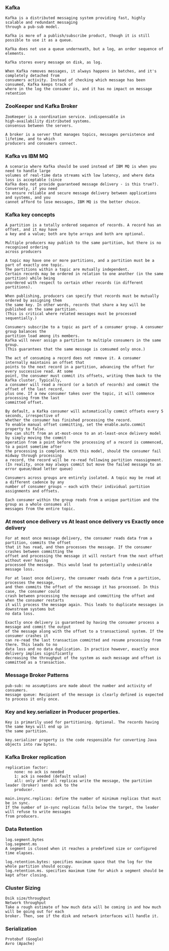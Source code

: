 ### Kafka
    Kafka is a distributed messaging system providing fast, highly scalable and redundant messaging 
    through a pub-sub model.
 
    Kafka is more of a publish/subscribe product, though it is still possible to use it as a queue.
    
    Kafka does not use a queue underneath, but a log, an order sequence of elements.
    
    Kafka stores every message on disk, as log.
    
    When Kafka removes messages, it always happens in batches, and it's completely detached from 
    consumers activity. Instead of checking which message has been consumed, Kafka keeps track of 
    where in the log the consumer is, and it has no impact on message retention
### ZooKeeper snd Kafka Broker
    ZooKeeper is a coordination service. indispensable in high‑availability distributed systems. 
    consensus between the servers.
    
    A broker is a server that manages topics, messages persistence and lifetime, and to which 
    producers and consumers connect.
    
### Kafka vs IBM MQ
    A scenario where Kafka should be used instead of IBM MQ is when you need to handle large 
    volumes of real-time data streams with low latency, and where data loss is acceptable (since 
    Kafka does not provide guaranteed message delivery - is this true?). Conversely, if you need 
    to ensure reliable and secure message delivery between applications and systems, and you 
    cannot afford to lose messages, IBM MQ is the better choice.
    
### Kafka key concepts
    A partition is a totally ordered sequence of records. A record has an offset, and it may have 
    a key and a value; both are byte arrays and both are optional.
    
    Multiple producers may publish to the same partition, but there is no recognised ordering 
    across producers
    
    A topic may have one or more partitions, and a partition must be a part of exactly one topic.
    The partitions within a topic are mutually independent.
    Certain records may be ordered in relation to one another (in the same partition) while being
    unordered with respect to certain other records (in different partitions).
    
    When publishing, producers can specify that records must be mutually ordered by assigning them
    the same key. In other words, records that share a key will be published on the same partition.
    (This is critical where related messages must be processed sequentially.)
    
    Consumers subscribe to a topic as part of a consumer group. A consumer group balances the 
    partition load among its members.
    Kafka will never assign a partition to multiple consumers in the same group.
    (This guarantees that the same message is comsumed only once.)
        
    The act of consuming a record does not remove it. A consumer internally maintains an offset that 
    points to the next record in a partition, advancing the offset for every successive read. At some 
    point, the consumer must commit its offsets, writing them back to the Kafka cluster. Typically, 
    a consumer will read a record (or a batch of records) and commit the offset of the last record, 
    plus one. If a new consumer takes over the topic, it will commence processing from the last 
    committed offset.
    
    By default, a Kafka consumer will automatically commit offsets every 5 seconds, irrespective of 
    whether the consumer has finished processing the record.
    To enable manual offset committing, set the enable.auto.commit property to false.
    One can shift from an at-most-once to an at-least-once delivery model by simply moving the commit 
    operation from a point before the processing of a record is commenced, to a point sometime after 
    the processing is complete. With this model, should the consumer fail midway through processing 
    a record, the record will be re-read following partition reassignment.
    (In reality, once may always commit but move the failed message to an error queue/dead letter queue)
    
    Consumers across groups are entirely isolated. A topic may be read at a different cadence by any 
    number of consumer groups — each with their individual partition assignments and offsets.
    
    Each consumer within the group reads from a unique partition and the group as a whole consumes all 
    messages from the entire topic.
    
### At most once delivery vs At least once delivery vs Exactly once delivery
    For at most once message delivery, the consumer reads data from a partition, commits the offset 
    that it has read, and then processes the message. If the consumer crashes between committing the 
    offset and processing the message it will restart from the next offset without ever having 
    processed the message. This would lead to potentially undesirable message loss.
    
    For at least once delivery, the consumer reads data from a partition, processes the message, 
    and then commits the offset of the message it has processed. In this case, the consumer could 
    crash between processing the message and committing the offset and when the consumer restarts 
    it will process the message again. This leads to duplicate messages in downstream systems but 
    no data loss.

    Exactly once delivery is guaranteed by having the consumer process a message and commit the output 
    of the message along with the offset to a transactional system. If the consumer crashes it 
    can re-read the last transaction committed and resume processing from there. This leads to no 
    data loss and no data duplication. In practice however, exactly once delivery implies significantly 
    decreasing the throughput of the system as each message and offset is committed as a transaction.
 
 ### Message Broker Patterns
    pub-sub: no assumptions are made about the number and activity of consumers.
    message queue: Recipient of the message is clearly defined is expected to process it only once.
    
### Key and key.serializer in Producer properties.
    Key is primarily used for partitioning. Optional. The records having the same keys will end up in 
    the same partition.
    
    key.serializer property is the code responsible for converting Java objects into raw bytes.
    
### Kafka Broker replication
    replication factor: 
        none: no ack is needed
        1: ack is needed (default value)
        all: only after all replicas write the message, the partition leader (broker) sends ack to the
        producer.
        
    main.insync.replicas: define the number of minimum replicas that must be in sync.
    If the number of in‑sync replicas falls below the target, the leader will refuse to write messages 
    from producers.
    
### Data Retention
    log.segment.bytes
    log.segment.ms
    A segment is closed when it reaches a predefined size or configured time elapses.
    
    log.retention.bytes: specifies maximum space that the log for the whole partition should occupy.
    log.retention.ms. specifies maximum time for which a segment should be kept after closing.
### Cluster Sizing
    Dsik size/throughput
    Network throughput
    Take a rough estimate of how much data will be coming in and how much will be going out for each 
    broker. Then, see if the disk and network interfaces will handle it.
    
### Serialization
    Protobuf (Google)
    Avro (Apache)
    
